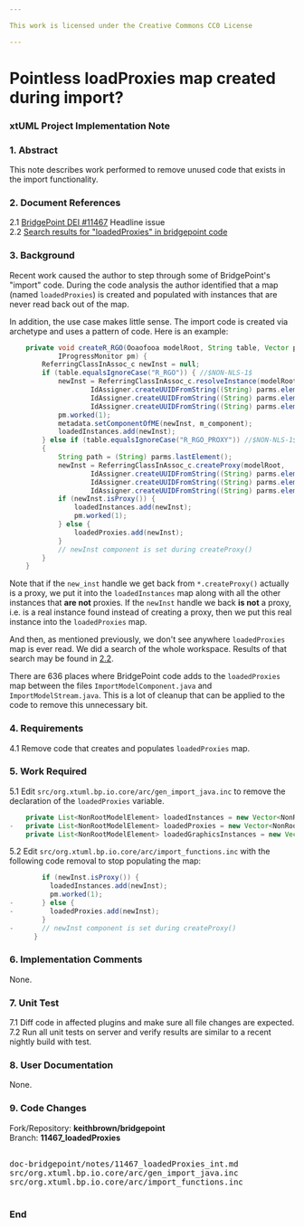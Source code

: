 ```yaml
---

This work is licensed under the Creative Commons CC0 License

---
```


# Pointless loadProxies map created during import? 
### xtUML Project Implementation Note


### 1. Abstract

This note describes work performed to remove unused code that exists in the import functionality.  

### 2. Document References

<a id="2.1"></a>2.1 [BridgePoint DEI #11467](https://support.onefact.net/issues/11467)  Headline issue   
<a id="2.2"></a>2.2 [Search results for "loadedProxies" in bridgepoint code](https://support.onefact.net/issues/11467#note-1)   

### 3. Background

Recent work caused the author to step through some of BridgePoint's "import" code.  During the code
analysis the author identified that a map (named `loadedProxies`) is created and populated with 
instances that are never read back out of the map.  

In addition, the use case makes little sense. The import code is created via archetype and uses a 
pattern of code. Here is an example:
```java
    private void createR_RGO(Ooaofooa modelRoot, String table, Vector parms, Vector rawParms, int numParms,
            IProgressMonitor pm) {
        ReferringClassInAssoc_c newInst = null;
        if (table.equalsIgnoreCase("R_RGO")) { //$NON-NLS-1$
            newInst = ReferringClassInAssoc_c.resolveInstance(modelRoot,
                    IdAssigner.createUUIDFromString((String) parms.elementAt(0)),
                    IdAssigner.createUUIDFromString((String) parms.elementAt(1)),
                    IdAssigner.createUUIDFromString((String) parms.elementAt(2)));
            pm.worked(1);
            metadata.setComponentOfME(newInst, m_component);
            loadedInstances.add(newInst);
        } else if (table.equalsIgnoreCase("R_RGO_PROXY")) //$NON-NLS-1$
        {
            String path = (String) parms.lastElement();
            newInst = ReferringClassInAssoc_c.createProxy(modelRoot,
                    IdAssigner.createUUIDFromString((String) parms.elementAt(0)),
                    IdAssigner.createUUIDFromString((String) parms.elementAt(1)),
                    IdAssigner.createUUIDFromString((String) parms.elementAt(2)), removeTics(path), projRelPath);
            if (newInst.isProxy()) {
                loadedInstances.add(newInst);
                pm.worked(1);
            } else {
                loadedProxies.add(newInst);
            }
            // newInst component is set during createProxy()
        }
    }
```  

Note that if the `new_inst` handle we get back from `*.createProxy()` actually is a proxy, we put it into 
the `loadedInstances` map along with all the other instances that __are not__ proxies. If the `newInst` 
handle we back __is not__ a proxy, i.e. is a real instance found instead of creating a proxy, then we put 
this real instance into the `loadedProxies` map.   

And then, as mentioned previously, we don't see anywhere `loadedProxies` map is ever read. We did a search 
of the whole workspace. Results of that search may be found in <a href="#2.2">2.2</a>.  

There are 636 places where BridgePoint code adds to the `loadedProxies` map between the files 
`ImportModelComponent.java` and `ImportModelStream.java`.  This is a lot of cleanup that can be 
applied to the code to remove this unnecessary bit.   

### 4. Requirements

4.1 Remove code that creates and populates `loadedProxies` map.    

### 5. Work Required

5.1  Edit `src/org.xtuml.bp.io.core/arc/gen_import_java.inc` to remove the declaration of the
`loadedProxies` variable.   
```java
    private List<NonRootModelElement> loadedInstances = new Vector<NonRootModelElement>();
-   private List<NonRootModelElement> loadedProxies = new Vector<NonRootModelElement>();
    private List<NonRootModelElement> loadedGraphicsInstances = new Vector<NonRootModelElement>();
```
5.2  Edit `src/org.xtuml.bp.io.core/arc/import_functions.inc` with the following code removal
to stop populating the map:  
```java
        if (newInst.isProxy()) {
          loadedInstances.add(newInst);
          pm.worked(1);
-       } else {
-         loadedProxies.add(newInst);
        }
-       // newInst component is set during createProxy()
      }
```

### 6. Implementation Comments

None.  

### 7. Unit Test

7.1  Diff code in affected plugins and make sure all file changes are expected.  
7.2  Run all unit tests on server and verify results are similar to a recent nightly build with test.  

### 8. User Documentation

None.  

### 9. Code Changes

Fork/Repository: __keithbrown/bridgepoint__   
Branch: __11467_loadedProxies__  

<pre>

doc-bridgepoint/notes/11467_loadedProxies_int.md
src/org.xtuml.bp.io.core/arc/gen_import_java.inc
src/org.xtuml.bp.io.core/arc/import_functions.inc

</pre>

### End

